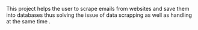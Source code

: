 This project helps the user to scrape emails from websites and save them into databases thus solving the issue of data scrapping as well as handling at the same time .
